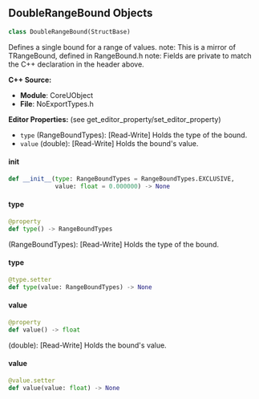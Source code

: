 ## DoubleRangeBound Objects

```python
class DoubleRangeBound(StructBase)
```

Defines a single bound for a range of values.
note: This is a mirror of TRangeBound<double>, defined in RangeBound.h
note: Fields are private to match the C++ declaration in the header above.

**C++ Source:**

- **Module**: CoreUObject
- **File**: NoExportTypes.h

**Editor Properties:** (see get_editor_property/set_editor_property)

- ``type`` (RangeBoundTypes):  [Read-Write] Holds the type of the bound.
- ``value`` (double):  [Read-Write] Holds the bound's value.

<a id="unreal.DoubleRangeBound.__init__"></a>

#### __init__

```python
def __init__(type: RangeBoundTypes = RangeBoundTypes.EXCLUSIVE,
             value: float = 0.000000) -> None
```

<a id="unreal.DoubleRangeBound.type"></a>

#### type

```python
@property
def type() -> RangeBoundTypes
```

(RangeBoundTypes):  [Read-Write] Holds the type of the bound.

<a id="unreal.DoubleRangeBound.type"></a>

#### type

```python
@type.setter
def type(value: RangeBoundTypes) -> None
```

<a id="unreal.DoubleRangeBound.value"></a>

#### value

```python
@property
def value() -> float
```

(double):  [Read-Write] Holds the bound's value.

<a id="unreal.DoubleRangeBound.value"></a>

#### value

```python
@value.setter
def value(value: float) -> None
```

<a id="unreal.FilePath"></a>